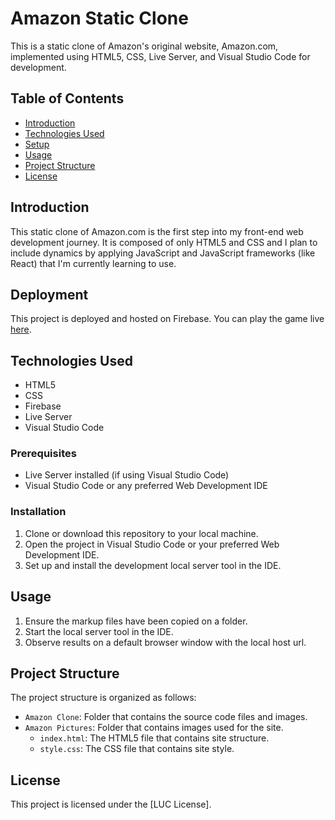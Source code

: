 # Amazon Static Clone 

This is a static clone of Amazon's original website, Amazon.com, implemented using HTML5, CSS, Live Server, and Visual Studio Code for development.

## Table of Contents

- [Introduction](#introduction)
- [Technologies Used](#technologies-used)
- [Setup](#setup)
- [Usage](#usage)
- [Project Structure](#project-structure)
- [License](#license)

## Introduction

This static clone of Amazon.com is the first step into my front-end web development journey. It is composed of only HTML5 and CSS and I plan to include dynamics by applying JavaScript and JavaScript frameworks (like React) that I'm currently learning to use.

## Deployment

This project is deployed and hosted on Firebase. You can play the game live [here](https://clone-d46be.web.app).

## Technologies Used

- HTML5
- CSS
- Firebase
- Live Server
- Visual Studio Code

### Prerequisites

- Live Server installed (if using Visual Studio Code)
- Visual Studio Code or any preferred Web Development IDE

### Installation

1. Clone or download this repository to your local machine.
2. Open the project in Visual Studio Code or your preferred Web Development IDE.
3. Set up and install the development local server tool in the IDE.

## Usage

1. Ensure the markup files have been copied on a folder.
2. Start the local server tool in the IDE.
3. Observe results on a default browser window with the local host url.

## Project Structure

The project structure is organized as follows:

- `Amazon Clone`: Folder that contains the source code files and images.
- `Amazon Pictures`: Folder that contains images used for the site.
  - `index.html`: The HTML5 file that contains site structure.
  - `style.css`: The CSS file that contains site style.

## License

This project is licensed under the [LUC License].
